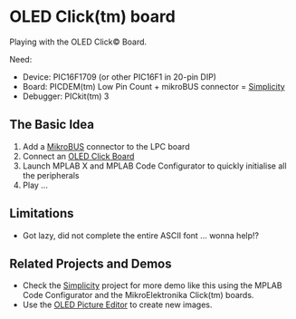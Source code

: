 # OLED Click(tm) board

Playing with the OLED  Click© Board.

Need:

* Device: PIC16F1709 (or other PIC16F1 in 20-pin DIP)
* Board: PICDEM(tm) Low Pin Count + mikroBUS connector = [Simplicity](https://github.com/luciodj/Simplicity) 
* Debugger: PICkit(tm) 3

## The Basic Idea
1. Add a [MikroBUS](http://www.mikroe.com/mikrobus/) connector to the LPC board 
2. Connect an [OLED Click Board](http://www.mikroe.com/click/oled_B/) 
3. Launch MPLAB X and MPLAB Code Configurator to quickly initialise all the peripherals
4. Play ...


## Limitations
* Got lazy, did not complete the entire ASCII font ... wonna help!?

## Related Projects and Demos

* Check the [Simplicity](https://github.com/luciodj/Simplicity) project for more demo like this using the MPLAB Code Configurator and the MikroElektronika Click(tm) boards.
* Use the [OLED Picture Editor](https://github.com/luciodj/OLED-Picture-Editor) to create new images. 
